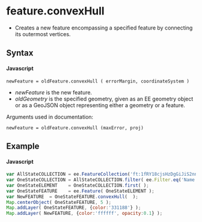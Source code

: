 # feature.convexHull 
- Creates a new feature encompassing a specified feature by connecting its outermost vertices.
## Syntax

#### Javascript
```
newFeature = oldFeature.convexHull ( errorMargin, coordinateSystem )
```

- *newFeature* is the new feature.
- *oldGeometry* is the specified geometry, given as an EE geometry object or as a GeoJSON object representing either a geometry or a feature. 

Arguments used in documentation:
```
newFeature = oldFeature.convexHull (maxError, proj)
```

## Example

#### Javascript
```javascript
var AllStateCOLLECTION = ee.FeatureCollection('ft:1fRY18cjsHzDgGiJiS2nnpUU3v9JPDc2HNaR7Xk8');
var OneStateCOLLECTION = AllStateCOLLECTION.filter( ee.Filter.eq('Name', 'New York') );
var OneStateELEMENT    = OneStateCOLLECTION.first( );
var OneStateFEATURE    = ee.Feature( OneStateELEMENT ); 
var NewFEATURE  = OneStateFEATURE.convexHull(  );  
Map.centerObject( OneStateFEATURE, 5 );            
Map.addLayer( OneStateFEATURE, {color:'331188'} );
Map.addLayer( NewFEATURE, {color:'ffffff', opacity:0.1} );  
```
